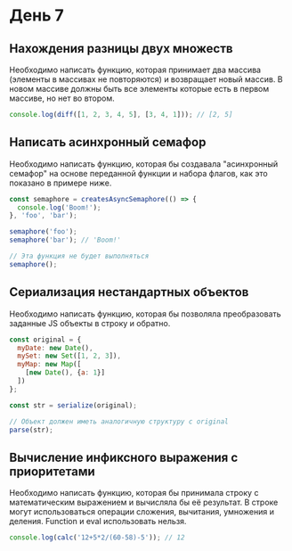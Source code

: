 # День 7

## Нахождения разницы двух множеств

Необходимо написать функцию, которая принимает два массива (элементы в массивах не повторяются) и возвращает новый массив.
В новом массиве должны быть все элементы которые есть в первом массиве, но нет во втором.

```js
console.log(diff([1, 2, 3, 4, 5], [3, 4, 1])); // [2, 5] 
```

## Написать асинхронный семафор

Необходимо написать функцию, которая бы создавала "асинхронный семафор" на основе переданной функции и набора флагов,
как это показано в примере ниже.

```js
const semaphore = createsAsyncSemaphore(() => {
  console.log('Boom!');
}, 'foo', 'bar');

semaphore('foo');
semaphore('bar'); // 'Boom!'

// Эта функция не будет выполняться
semaphore();
```

## Сериализация нестандартных объектов

Необходимо написать функцию, которая бы позволяла преобразовать заданные JS объекты в строку и обратно.

```js
const original = {
  myDate: new Date(),
  mySet: new Set([1, 2, 3]),
  myMap: new Map([
    [new Date(), {a: 1}]
  ])
};

const str = serialize(original);

// Объект должен иметь аналогичную структуру с original
parse(str);
```

## Вычисление инфиксного выражения с приоритетами

Необходимо написать функцию, которая бы принимала строку с математическим выражением и вычисляла бы её результат.
В строке могут использоваться операции сложения, вычитания, умножения и деления. Function и eval использовать нельзя.

```js
console.log(calc('12+5*2/(60-58)-5')); // 12
```